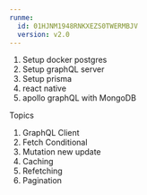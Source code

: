 ```yaml
---
runme:
  id: 01HJNM1948RNKXEZS0TWERMBJV
  version: v2.0
---
```





1) Setup docker postgres
2) Setup graphQL server
3) Setup prisma 
4) react native
5) apollo graphQL with MongoDB 



Topics 
1) GraphQL Client
2) Fetch
    Conditional
3) Mutation
    new 
    update
4) Caching
5) Refetching
6) Pagination